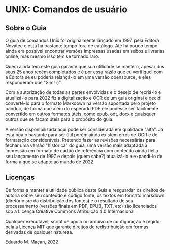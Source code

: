 # UNIX: Comandos de usuário
## Sobre o Guia

O guia de comandos Unix foi originalmente lançado em 1997, pela Editora Novatec e está há bastante tempo fora de catálogo. Até há pouco tempo ainda era possível encontrar versões impressas usadas em sebos e livrarias online, mas mesmo isso tem se tornado raro.

Quem ainda tem este guia garante que sua utilidade se mantém, apesar dos seus 25 anos recém completados e é por essa razão que eu verifiquei com a Editora se eu poderia relançá-lo em uma versão opensource, e eles responderam que "Sim! :)".

Com a autorização de todas as partes envolvidas e o desejo de recriá-lo e atualizá-lo para 2022 fiz a digitalização e OCR de um guia original e decidi convertê-lo para o formato Markdown na versão suportada pelo projeto pandoc, de forma que além do esperado PDF ele pudesse ser facilmente convertido em outros formatos úteis, como epub, odt, docx e quaisquer outros que se façam úteis para o propósito do guia.

A versão disponibilizada aqui pode ser considerada em qualidade "alfa". Já está boa o bastante para ser útil porém ainda existem erros de OCR e de formatação consideráveis. Pretendo fazer as revisões necessárias para fechar uma versão "histórica" do guia, uma versão mais adaptada à impressão em formato de cartão de referência com conteúdo ainda fiel a seu lançamento de 1997 e depois (quem sabe?) atualizá-lo e expandí-lo de forma a que se adapte ao mundo de 2022.

## Licenças
De forma a manter a utilidade pública deste Guia e resguardar os direitos de autoria sobre seu conteúdo e código fonte, os textos em formato markdown (diretório src da distribuição dos fontes) e o resultado de seu processamento (versões finais em PDF, EPUB, TXT, etc) são licenciados sob a Licença Creative Commons Atribuição 4.0 Internacional

Qualquer executável, script de apoio ou arquivo de configuração é regido pela a Licença MIT que garante direitos de redistribuição em formas derivadas de qualquer natureza.

Eduardo M. Maçan, 2022
